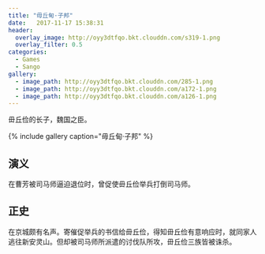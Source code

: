 ```yaml
---
title: "毋丘甸·子邦"
date:   2017-11-17 15:38:31
header:
  overlay_image: http://oyy3dtfqo.bkt.clouddn.com/s319-1.png
  overlay_filter: 0.5
categories:
  - Games
  - Sango
gallery:
  - image_path: http://oyy3dtfqo.bkt.clouddn.com/285-1.png
  - image_path: http://oyy3dtfqo.bkt.clouddn.com/a172-1.png
  - image_path: http://oyy3dtfqo.bkt.clouddn.com/a126-1.png
---
```


毌丘俭的长子，魏国之臣。

{% include gallery caption="毋丘甸·子邦" %}

## 演义

在曹芳被司马师逼迫退位时，曾促使毌丘俭举兵打倒司马师。

## 正史

在京城颇有名声。寄催促举兵的书信给毌丘俭，得知毌丘俭有意响应时，就同家人逃往新安灵山。但却被司马师所派遣的讨伐队所攻，毌丘俭三族皆被诛杀。